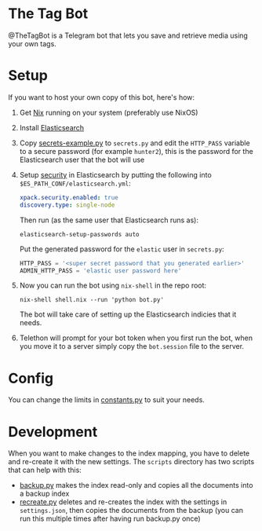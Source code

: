 # The Tag Bot
@TheTagBot is a Telegram bot that lets you save and retrieve media using your own tags.

# Setup
If you want to host your own copy of this bot, here's how:
1. Get [Nix](https://nixos.org/download.html) running on your system (preferably use NixOS)
1. Install [Elasticsearch](https://www.elastic.co/)
1. Copy [secrets-example.py](secrets-example.py) to `secrets.py` and edit the `HTTP_PASS` variable to a secure password (for example `hunter2`), this is the password for the Elasticsearch user that the bot will use
1. Setup [security](https://www.elastic.co/guide/en/elasticsearch/reference/current/security-minimal-setup.html) in Elasticsearch by putting the following into `$ES_PATH_CONF/elasticsearch.yml`:
    ```yaml
    xpack.security.enabled: true
    discovery.type: single-node
    ```
    Then run (as the same user that Elasticsearch runs as):
    ```shell
    elasticsearch-setup-passwords auto
    ```
    Put the generated password for the `elastic` user in `secrets.py`:
    ```python
    HTTP_PASS = '<super secret password that you generated earlier>'
    ADMIN_HTTP_PASS = 'elastic user password here'
    ```

1. Now you can run the bot using `nix-shell` in the repo root:
    ```
    nix-shell shell.nix --run 'python bot.py'
    ```
    The bot will take care of setting up the Elasticsearch indicies that it needs.

1. Telethon will prompt for your bot token when you first run the bot, when you move it to a server simply copy the `bot.session` file to the server.

# Config
You can change the limits in [constants.py](constants.py) to suit your needs.

# Development
When you want to make changes to the index mapping, you have to delete and re-create it with the new settings. The `scripts` directory has two scripts that can help with this:
- [backup.py](scripts/backup.py) makes the index read-only and copies all the documents into a backup index
- [recreate.py](scripts/recreate.py) deletes and re-creates the index with the settings in `settings.json`, then copies the documents from the backup (you can run this multiple times after having run backup.py once)
